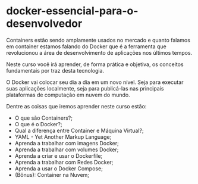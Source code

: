 # docker-essencial-para-o-desenvolvedor

Containers estão sendo amplamente usados no mercado e quanto falamos em container estamos falando do Docker que é a ferramenta que 
revolucionou a área de desenvolvimento de aplicações nos últimos tempos.

Neste curso você irá aprender, de forma prática e objetiva, os conceitos fundamentais por traz desta tecnologia.

O Docker vai colocar seu dia a dia em um novo nível. Seja para executar suas aplicações localmente, seja para publicá-las nas principais 
plataformas de computação em nuvem do mundo.

Dentre as coisas que iremos aprender neste curso estão:

- O que são Containers?;
- O que é o Docker?;
- Qual a diferença entre Container e Máquina Virtual?;
- YAML - Yet Another Markup Language;
- Aprenda a trabalhar com imagens Docker;
- Aprenda a trabalhar com volumes Docker;
- Aprenda a criar e usar o Dockerfile;
- Aprenda a trabalhar com Redes Docker;
- Aprenda a usar o Docker Compose;
- (Bônus): Container na Nuvem;
